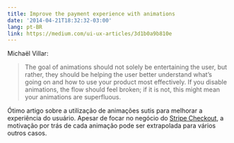 ```yaml
---
title: Improve the payment experience with animations
date: '2014-04-21T18:32:32-03:00'
lang: pt-BR
link: https://medium.com/ui-ux-articles/3d1b0a9b810e
---
```


Michaël Villar:

> The goal of animations should not solely be entertaining the user, but rather, they should be helping the user better understand what’s going on and how to use your product most effectively. If you disable animations, the flow should feel broken; if it is not, this might mean your animations are superfluous.

Ótimo artigo sobre a utilização de animações sutis para melhorar a experiência do usuário. Apesar de focar no negócio do [Stripe Checkout](https://stripe.com/checkout), a motivação por trás de cada animação pode ser extrapolada para vários outros casos.
